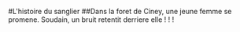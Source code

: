 #L'histoire du sanglier
##Dans la foret de Ciney, une jeune femme se promene. Soudain, un bruit retentit derriere elle ! ! !
